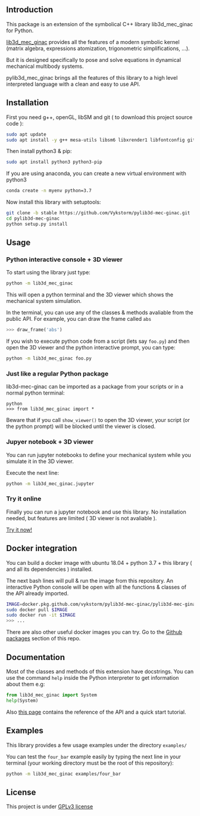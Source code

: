 
## Introduction

This package is an extension of the symbolical C++ library lib3d_mec_ginac for Python.

[lib3d_mec_ginac](http://www.imem.unavarra.es/3d_mec/download/lib3d-mec-ginac/eccomas2007_paper.pdf) provides all the features of a modern symbolic kernel (matrix algebra, expressions atomization, trigonometric simplifications, ...).

But it is designed specifically to pose and solve equations in dynamical mechanical multibody systems.

pylib3d_mec_ginac brings all the features of this library to a high level interpreted language with a clean and easy to use API.



## Installation

First you need g++, openGL, libSM and git ( to download this project source code ):
```bash
sudo apt update
sudo apt install -y g++ mesa-utils libsm6 libxrender1 libfontconfig git
```

Then install python3 & pip:
```bash
sudo apt install python3 python3-pip
```
If you are using anaconda, you can create a new virtual environment with python3
```bash
conda create -n myenv python=3.7
```


Now install this library with setuptools:
```bash
git clone -b stable https://github.com/Vykstorm/pylib3d-mec-ginac.git
cd pylib3d-mec-ginac
python setup.py install
```


## Usage

### Python interactive console + 3D viewer

To start using the library just type:

```bash
python -m lib3d_mec_ginac
```

This will open a python terminal and the 3D viewer which shows the mechanical system simulation.

In the terminal, you can use any of the classes & methods avaliable from the public API.
For example, you can draw the frame called ``abs``
```python
>>> draw_frame('abs')
```

If you wish to execute python code from a script (lets say ``foo.py``) and then open the 3D viewer and the python interactive prompt, you can type:
```bash
python -m lib3d_mec_ginac foo.py
```

### Just like a regular Python package

lib3d-mec-ginac can be imported as a package from your scripts or in a normal python terminal:

```
python
>>> from lib3d_mec_ginac import *
```
Beware that if you call ``show_viewer()`` to open the 3D viewer, your script (or the python prompt) will be blocked until the viewer is closed.



### Jupyer notebook + 3D viewer

You can run jupyter notebooks to define your mechanical system while you simulate it in the 3D viewer.

Execute the next line:
```bash
python -m lib3d_mec_ginac.jupyter
```

### Try it online

Finally you can run a jupyter notebook and use this library. No installation needed, but features are limited ( 3D viewer is not avaliable ).

[Try it now!](https://pylib3d-mec-ginac.herokuapp.com/notebooks/Untitled.ipynb)




## Docker integration

You can build a docker image with ubuntu 18.04 + python 3.7 + this library ( and all its dependencies ) installed.

The next bash lines will pull & run the image from this repository. An interactive Python console will be open with all the functions & classes of the API already imported.

```bash
IMAGE=docker.pkg.github.com/vykstorm/pylib3d-mec-ginac/pylib3d-mec-ginac:1.0.0
sudo docker pull $IMAGE
sudo docker run -it $IMAGE
>>> ...
```

There are also other useful docker images you can try. Go to the [Github packages](https://github.com/Vykstorm/pylib3d-mec-ginac/packages) section of this repo.




## Documentation

Most of the classes and methods of this extension have docstrings. You can use the command ```help``` inside the Python interpreter to get information about them
e.g:
```python
from lib3d_mec_ginac import System
help(System)
```

Also [this page](https://pylib3d-mec-ginac-docs.herokuapp.com/) contains the reference of the API and a quick start tutorial.





## Examples


This library provides a few usage examples under the directory ``examples/``


You can test the ``four_bar`` example easily by typing the next line in your terminal (your working directory must be the root of this repository):
```bash
python -m lib3d_mec_ginac examples/four_bar
```



## License

This project is under [GPLv3 license](LICENSE.txt)
